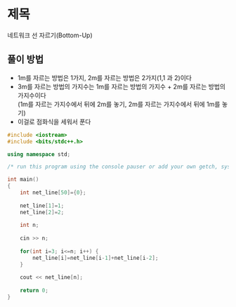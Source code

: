 # 제목
네트워크 선 자르기(Bottom-Up)
## 풀이 방법
- 1m를 자르는 방법은 1가지, 2m를 자르는 방법은 2가지(1,1 과 2)이다
- 3m를 자르는 방법의 가지수는 1m를 자르는 방법의 가지수 + 2m를 자르는 방법의 가지수이다\
(1m를 자르는 가지수에서 뒤에 2m를 놓기, 2m를 자르는 가지수에서 뒤에 1m를 놓기)
- 이걸로 점화식을 세워서 푼다

```c++
#include <iostream>
#include <bits/stdc++.h>

using namespace std; 

/* run this program using the console pauser or add your own getch, system("pause") or input loop */

int main()
{
	int net_line[50]={0};
	
	net_line[1]=1;
	net_line[2]=2;
	
	int n;
	
	cin >> n;
	
	for(int i=3; i<=n; i++) {
		net_line[i]=net_line[i-1]+net_line[i-2];
	}
	
	cout << net_line[n];
	
	return 0;	
}
```
